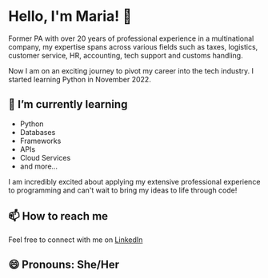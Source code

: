 # Hello, I'm Maria! 👋

Former PA with over 20 years of professional experience in a multinational company, my expertise spans across various fields such as taxes, logistics, customer service, HR, accounting, tech support and customs handling. 

Now I am on an exciting journey to pivot my career into the tech industry. I started learning Python in November 2022.

## 🌱 I’m currently learning 
* Python
* Databases
* Frameworks
* APIs
* Cloud Services
* and more...

I am incredibly excited about applying my extensive professional experience to programming and can't wait to bring my ideas to life through code!


## 📫 How to reach me 

Feel free to connect with me on [LinkedIn](https://www.linkedin.com/in/maria-fernandez-a36698254/)

## 😄 Pronouns: She/Her

